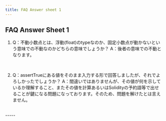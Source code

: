 ```yaml
---
title: FAQ Answer sheet 1
---
```


## FAQ Answer Sheet 1
1. Q：不動小数点とは、浮動(float)のtypeなのか、固定小数点が動かないという意味での不動なのかどちらの意味でしょうか？
    A：後者の意味での不動となります。
<br>

2. Q：assertTrueにある値をそのまま入力する形で回答しましたが、それでよろしかったでしょうか？
   A：間違いではありませんが、その値が何を示しているか理解すること、またその値を計算あるいはSolidityの予約語等で出せることが鍵になる問題になっております。そのため、問題を解けたとは言えません。
<br>
-----